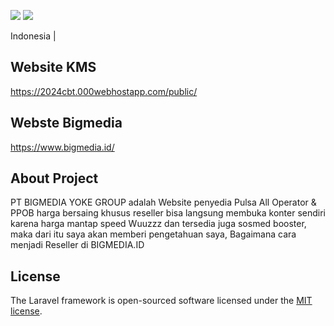 ![]((kami.png))
[![](https://img.shields.io/discord/838558080621871114?label=Discord&logo=discord&style=flat-square)](https://discord.gg/Q28nPkZR9P)

Indonesia |

## Website KMS 
https://2024cbt.000webhostapp.com/public/


## Webste Bigmedia 
https://www.bigmedia.id/

## About Project
PT BIGMEDIA YOKE GROUP adalah Website penyedia Pulsa All Operator & PPOB harga bersaing khusus reseller bisa langsung membuka konter sendiri karena harga mantap speed Wuuzzz dan tersedia juga sosmed booster, maka dari itu saya akan memberi pengetahuan saya, Bagaimana cara menjadi Reseller di BIGMEDIA.ID 


## License

The Laravel framework is open-sourced software licensed under the [MIT license](https://opensource.org/licenses/MIT).
